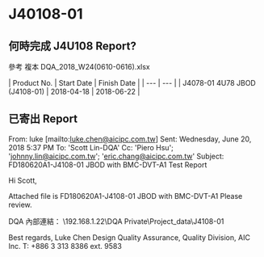 # J40108-01

## 何時完成 J4U108 Report?

參考 複本 DQA\_2018\_W24\(0610-0616\).xlsx

| Product No. | Start Date | Finish Date |
| --- | --- |
| J4078-01 4U78 JBOD \(J4108-01\) | 2018-04-18 | 2018-06-22 |

## 已寄出 Report

From: luke \[mailto:luke.chen@aicipc.com.tw\] Sent: Wednesday, June 20, 2018 5:37 PM To: 'Scott Lin-DQA' Cc: 'Piero Hsu'; 'johnny.lin@aicipc.com.tw'; 'eric.chang@aicipc.com.tw' Subject: FD180620A1-J4108-01 JBOD with BMC-DVT-A1 Test Report

Hi Scott,

Attached file is FD180620A1-J4108-01 JBOD with BMC-DVT-A1 Please review.

DQA 內部連結： \192.168.1.22\DQA Private\Project\_data\J4108-01

Best regards, Luke Chen Design Quality Assurance, Quality Division, AIC Inc. T: +886 3 313 8386 ext. 9583

